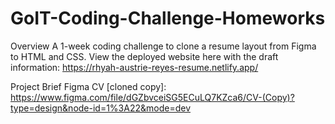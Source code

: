 # GoIT-Coding-Challenge-Homeworks

Overview
A 1-week coding challenge to clone a resume layout from Figma to HTML and CSS.
View the deployed website here with the draft information: https://rhyah-austrie-reyes-resume.netlify.app/

Project Brief
Figma CV [cloned copy]: https://www.figma.com/file/dGZbvceiSG5ECuLQ7KZca6/CV-(Copy)?type=design&node-id=1%3A22&mode=dev
